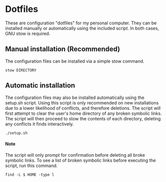 # Dotfiles

These are configuration "dotfiles" for my personal computer. They can be installed manually or automatically using the included script. In both cases, GNU stow is required.

## Manual installation (Recommended)

The configuration files can be installed via a simple stow command.

    stow DIRECTORY
    
## Automatic installation

The configuration files may also be installed automatically using the setup.sh script. Using this script is only recommended on new installations due to a lower likelihood of conflicts, and therefore deletions. The script will first attempt to clear the user's home directory of any broken symbolic links. The script will then proceed to stow the contents of each directory, deleting any conflicts it finds interactively.

    ./setup.sh

#### Note

The script will only prompt for confirmation before deleting all broke symbolic links. To see a list of broken symbolic links before executing the script, run this command.

    find -L $ HOME -type l
